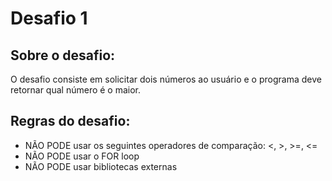 # Desafio 1

## Sobre o desafio:
O desafio consiste em solicitar dois números ao usuário e o programa deve retornar qual número é o maior.

## Regras do desafio:
- NÃO PODE usar os seguintes operadores de comparação: <, >, >=, <=
- NÃO PODE usar o FOR loop
- NÃO PODE usar bibliotecas externas